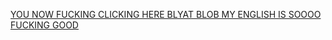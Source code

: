 [YOU NOW FUCKING CLICKING HERE BLYAT BLOB MY ENGLISH IS SOOOO FUCKING GOOD](https://nico-shock.github.io/Arch-Linux-on-Nvidia/)

